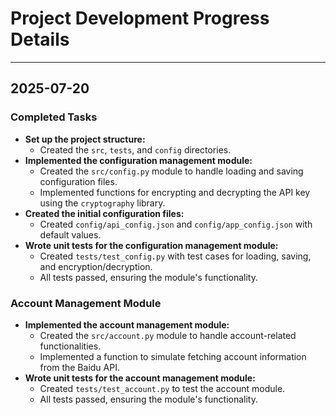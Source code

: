 # Project Development Progress Details

---

## 2025-07-20

### Completed Tasks

- **Set up the project structure:**
  - Created the `src`, `tests`, and `config` directories.
- **Implemented the configuration management module:**
  - Created the `src/config.py` module to handle loading and saving configuration files.
  - Implemented functions for encrypting and decrypting the API key using the `cryptography` library.
- **Created the initial configuration files:**
  - Created `config/api_config.json` and `config/app_config.json` with default values.
- **Wrote unit tests for the configuration management module:**
  - Created `tests/test_config.py` with test cases for loading, saving, and encryption/decryption.
  - All tests passed, ensuring the module's functionality.

### Account Management Module

- **Implemented the account management module:**
  - Created the `src/account.py` module to handle account-related functionalities.
  - Implemented a function to simulate fetching account information from the Baidu API.
- **Wrote unit tests for the account management module:**
  - Created `tests/test_account.py` to test the account module.
  - All tests passed, ensuring the module's functionality.
